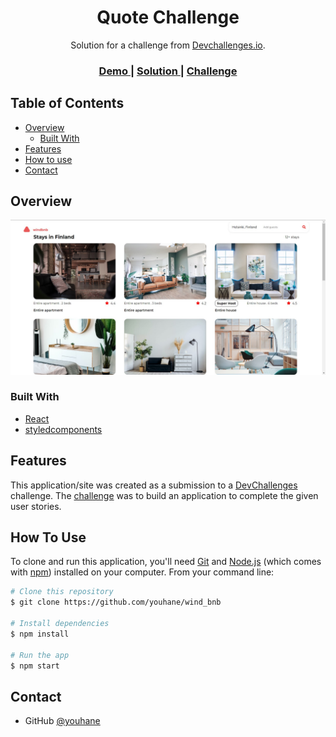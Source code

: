 <h1 align="center">Quote Challenge</h1>

<div align="center">
   Solution for a challenge from  <a href="http://devchallenges.io" target="https://devchallenges.io/challenges/8Y3J4ucAMQpSnYTwwWW8">Devchallenges.io</a>.
</div>

<div align="center">
  <h3>
    <a href="https://quotechallenge.netlify.app/">
      Demo
    </a>
    <span> | </span>
    <a href="https://github.com/youhane/quote-generator-challenge">
      Solution
    </a>
    <span> | </span>
    <a href="https://devchallenges.io/challenges/8Y3J4ucAMQpSnYTwwWW8">
      Challenge
    </a>
  </h3>
</div>

<!-- TABLE OF CONTENTS -->

## Table of Contents

- [Overview](#overview)
  - [Built With](#built-with)
- [Features](#features)
- [How to use](#how-to-use)
- [Contact](#contact)

<!-- OVERVIEW -->

## Overview

![screenshot](https://github.com/youhane/wind_bnb/blob/main/images/chrome_hlpxLICKHD.jpg)

### Built With

<!-- This section should list any major frameworks that you built your project using. Here are a few examples.-->

- [React](https://reactjs.org/)
- [styledcomponents](https://styled-components.com/)

## Features

<!-- List the features of your application or follow the template. Don't share the figma file here :) -->

This application/site was created as a submission to a [DevChallenges](https://devchallenges.io/challenges) challenge. The [challenge](https://devchallenges.io/challenges/8Y3J4ucAMQpSnYTwwWW8) was to build an application to complete the given user stories.

## How To Use

<!-- Example:  -->

To clone and run this application, you'll need [Git](https://git-scm.com) and [Node.js](https://nodejs.org/en/download/) (which comes with [npm](http://npmjs.com)) installed on your computer. From your command line:

```bash
# Clone this repository
$ git clone https://github.com/youhane/wind_bnb

# Install dependencies
$ npm install

# Run the app
$ npm start
```

## Contact

- GitHub [@youhane](https://{github.com/youhane})
